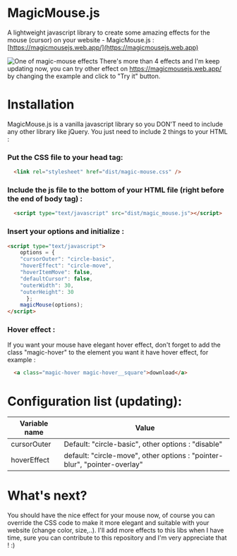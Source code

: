 
# MagicMouse.js

A lightweight javascript library to create some amazing effects for the mouse (cursor) on your website - MagicMouse.js : [https://magicmousejs.web.app/](https://magicmousejs.web.app)

![One of magic-mouse effects](https://user-images.githubusercontent.com/19908411/77246772-03384880-6c5d-11ea-8074-6975bc8e3632.gif)
There's more than 4 effects and I'm keep updating now, you can try other effect on https://magicmousejs.web.app/ by changing the example and click to "Try it" button.

# Installation
MagicMouse.js is a vanilla javascript library so you DON'T need to include any other library like jQuery.
You just need to include 2 things to your HTML :

### Put the CSS file to your head tag:
````html
  <link rel="stylesheet" href="dist/magic-mouse.css" />
````

### Include the js file to the bottom of your HTML file (right before the end of body tag) :
````html
  <script type="text/javascript" src="dist/magic_mouse.js"></script>
````
### Insert your options and initialize :
````html
<script type="text/javascript">
    options = {
	"cursorOuter": "circle-basic",
	"hoverEffect": "circle-move",
	"hoverItemMove": false,
	"defaultCursor": false,
	"outerWidth": 30,
	"outerHeight": 30
      };
    magicMouse(options);
</script>
````
### Hover effect :
If you want your mouse have elegant hover effect, don't forget to add the class "magic-hover" to the element you want it have hover effect, for example :
````html
  <a class="magic-hover magic-hover__square">download</a>
````
# Configuration list (updating):
| Variable name | Value |
|--|--|
| cursorOuter | Default: "circle-basic", other options : "disable" |
| hoverEffect | default: "circle-move", other options : "pointer-blur", "pointer-overlay" |

# What's next?
You should have the nice effect for your mouse now, of course you can override the CSS code to make it more elegant and suitable with your website (change color, size,..).
I'll add more effects to this libs when I have time, sure you can contribute to this repository and I'm very appreciate that ! :)
